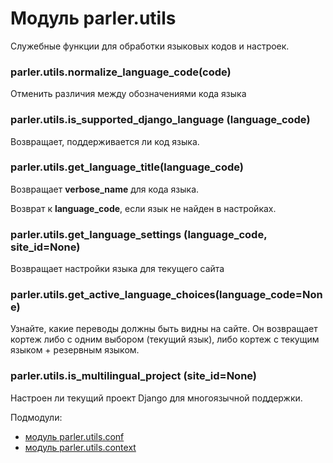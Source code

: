 # Модуль parler.utils

Служебные функции для обработки языковых кодов и настроек.

### parler.utils.normalize\_language\_code(code)

Отменить различия между обозначениями кода языка

### parler.utils.is\_supported\_django\_language (language\_code)

Возвращает, поддерживается ли код языка.

### parler.utils.get\_language\_title(language\_code)

Возвращает **verbose\_name** для кода языка.

Возврат к **language\_code**, если язык не найден в настройках.

### parler.utils.get\_language\_settings (language\_code, site\_id=None)

Возвращает настройки языка для текущего сайта

### parler.utils.get\_active\_language\_choices(language\_code=None)

Узнайте, какие переводы должны быть видны на сайте. Он возвращает кортеж либо с одним выбором (текущий язык), либо кортеж с текущим языком + резервным языком.

### parler.utils.is\_multilingual\_project (site\_id=None)

Настроен ли текущий проект Django для многоязычной поддержки.

Подмодули:

* [модуль parler.utils.conf](modul-parler.utils.conf.md)
* [модуль parler.utils.context](modul-parler.utils.context.md)
